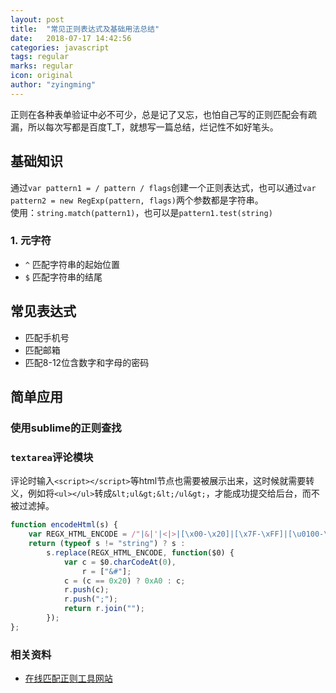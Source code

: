 ```yaml
---
layout: post
title:  "常见正则表达式及基础用法总结"
date:   2018-07-17 14:42:56
categories: javascript
tags: regular
marks: regular
icon: original
author: "zyingming"
---
```

正则在各种表单验证中必不可少，总是记了又忘，也怕自己写的正则匹配会有疏漏，所以每次写都是百度T_T，就想写一篇总结，烂记性不如好笔头。
## 基础知识
通过`var pattern1 = / pattern / flags`创建一个正则表达式，也可以通过`var pattern2 = new RegExp(pattern, flags)`两个参数都是字符串。     <br />
使用：`string.match(pattern1)`，也可以是`pattern1.test(string)`
### 1. 元字符
- `^` 匹配字符串的起始位置
- `$` 匹配字符串的结尾
## 常见表达式
- 匹配手机号
- 匹配邮箱
- 匹配8-12位含数字和字母的密码

## 简单应用

### 使用sublime的正则查找

### `textarea`评论模块
评论时输入`<script></script>`等html节点也需要被展示出来，这时候就需要转义，例如将`<ul></ul>`转成`&lt;ul&gt;&lt;/ul&gt;`，才能成功提交给后台，而不被过滤掉。

```javascript
function encodeHtml(s) {
    var REGX_HTML_ENCODE = /"|&|'|<|>|[\x00-\x20]|[\x7F-\xFF]|[\u0100-\u2700]/g;
    return (typeof s != "string") ? s :
        s.replace(REGX_HTML_ENCODE, function($0) {
            var c = $0.charCodeAt(0),
                r = ["&#"];
            c = (c == 0x20) ? 0xA0 : c;
            r.push(c);
            r.push(";");
            return r.join("");
        });
};

```

### 相关资料
- [在线匹配正则工具网站](https://regexper.com/#%5Cd)

